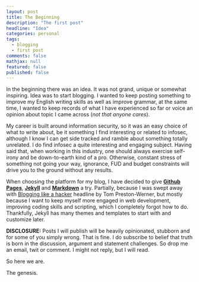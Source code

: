 ```yaml
---
layout: post
title: The Beginning
description: "The first post"
headline: "Idea"
categories: personal
tags: 
  - blogging
  - first post
comments: false
mathjax: null
featured: false
published: false
---
```

In the beginning there was an idea. It was not grand, unique or somewhat inspiring. Idea was to start blogging. I wanted to keep posting something to improve my English writing skills as well as improve grammar, at the same time, I wanted to keep records of what I have experienced so far or voice an opinion about topic I came across (_not that anyone cares_). 

My career is built around information security, so it was an easy choice of what to write about, be it something I find interesting or related to infosec, although I know I can get side tracked and ramble about something totally unrelated. I do find infosec a quite interesting and engaging subject. Having said that, when working in this industry, one should always exercise self-irony and be down-to-earth kind of a pro. Otherwise, constant stress of something not going your way, ignorance, FUD and budget constraints will drive you to the ground without any results.

When choosing the platform for my blog, I have decided to give  **[Github Pages]( https://pages.github.com/)**, **[Jekyll](https://jekyllrb.com)** and **[Markdown](http://daringfireball.net/projects/markdown/)** a try. Partially, because I was swept away with [Blogging like a hacker](http://tom.preston-werner.com/2008/11/17/blogging-like-a-hacker.html) headline by Tom Preston-Werner, but mostly because I want to keep myself more engaged in web development, improving coding skills and scripting, which I completely forgot how to do.  Thankfully, Jekyll has many themes and templates to start with and customize later.

**DISCLOSURE:** Posts I will publish will be heavily opinionated, stubborn and for some of you simply wrong. That is fine. I do subscribe to belief that truth is born in the discussion, argument and statement challenges. So drop me an email, twit or comment. I might not reply, but I will read. 

So here we are. 

The genesis. 

